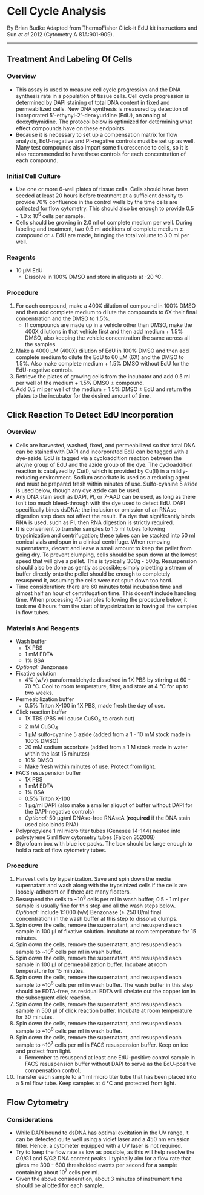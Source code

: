 # Cell Cycle Analysis
By Brian Budke
Adapted from ThermoFisher Click-it EdU kit instructions and Sun _et al_ 2012 (Cytometry A 81A:901-909).
___
## Treatment And Labeling Of Cells
### Overview
- This assay is used to measure cell cycle progression and the DNA synthesis rate in a population of tissue cells. Cell cycle progression is determined by DAPI staining of total DNA content in fixed and permeabilized cells. New DNA synthesis is measured by detection of incorporated 5'-ethynyl-2'-deoxyuridine (EdU), an analog of deoxythymidine. The protocol below is optimized for determining what effect compounds have on these endpoints.
- Because it is necessary to set up a compensation matrix for flow analysis, EdU-negative and PI-negative controls must be set up as well. Many test compounds also impart some fluorescence to cells, so it is also recommended to have these controls for each concentration of each compound.

### Initial Cell Culture
- Use one or more 6-well plates of tissue cells. Cells should have been seeded at least 20 hours before treatment at a sufficient density to provide 70% confluence in the control wells by the time cells are collected for flow cytometry. This should also be enough to provide 0.5 - 1.0 x 10<sup>6</sup> cells per sample.
- Cells should be growing in 2.0 ml of complete medium per well. During labeling and treatment, two 0.5 ml additions of complete medium ± compound or ± EdU are made, bringing the total volume to 3.0 ml per well.

### Reagents
- 10 μM EdU
	- Dissolve in 100% DMSO and store in aliquots at -20 °C.

### Procedure
1. For each compound, make a 400X dilution of compound in 100% DMSO and then add complete medium to dilute the compounds to 6X their final concentration and the DMSO to 1.5%.
	- If compounds are made up in a vehicle other than DMSO, make the 400X dilutions in that vehicle first and then add medium + 1.5% DMSO, also keeping the vehicle concentration the same across all the samples.
1. Make a 4000 μM (400X) dilution of EdU in 100% DMSO and then add complete medium to dilute the EdU to 60 μM (6X) and the DMSO to 1.5%. Also make complete medium + 1.5% DMSO without EdU for the EdU-negative controls.
1. Retrieve the plates of growing cells from the incubator and add 0.5 ml per well of the medium + 1.5% DMSO ± compound.
1. Add 0.5 ml per well of the medium + 1.5% DMSO ± EdU and return the plates to the incubator for the desired amount of time.

## Click Reaction To Detect EdU Incorporation
### Overview
- Cells are harvested, washed, fixed, and permeabilized so that total DNA can be stained with DAPI and incorporated EdU can be tagged with a dye-azide. EdU is tagged via a cycloaddition reaction between the alkyne group of EdU and the azide group of the dye. The cycloaddition reaction is catalyzed by Cu(I), which is provided by Cu(II) in a mildly-reducing environment. Sodium ascorbate is used as a reducing agent and must be prepared fresh within minutes of use. Sulfo-cyanine 5 azide is used below, though any dye azide can be used.
- Any DNA stain such as DAPI, PI, or 7-AAD can be used, as long as there isn't too much bleed-through with the dye used to detect EdU. DAPI specifically binds dsDNA; the inclusion or omission of an RNAse digestion step does not affect the result. If a dye that significantly binds RNA is used, such as PI, then RNA digestion is strictly required.
- It is convenient to transfer samples to 1.5 ml tubes following trypsinization and centrifugation; these tubes can be stacked into 50 ml conical vials and spun in a clinical centrifuge. When removing supernatants, decant and leave a small amount to keep the pellet from going dry. To prevent clumping, cells should be spun down at the lowest speed that will give a pellet. This is typically 300g - 500g. Resuspension should also be done as gently as possible; simply pipetting a stream of buffer directly onto the pellet should be enough to completely resuspend it, assuming the cells were not spun down too hard.
- Time consideration: there are 60 minutes total incubation time and almost half an hour of centrifugation time. This doesn't include handling time. When processing 40 samples following the procedure below, it took me 4 hours from the start of trypsinization to having all the samples in flow tubes.

### Materials And Reagents
- Wash buffer
	- 1X PBS
	- 1 mM EDTA
	- 1% BSA
- _Optional:_ Benzonase
- Fixative solution
	- 4% (w/v) paraformaldehyde dissolved in 1X PBS by stirring at 60 - 70 °C. Cool to room temperature, filter, and store at 4 °C for up to two weeks.
- Permeabilization buffer
	- 0.5% Triton X-100 in 1X PBS, made fresh the day of use.
- Click reaction buffer
	- 1X TBS (PBS will cause CuSO<sub>4</sub> to crash out)
	- 2 mM CuSO<sub>4</sub>
	- 1 μM sulfo-cyanine 5 azide (added from a 1 - 10 mM stock made in 100% DMSO)
	- 20 mM sodium ascorbate (added from a 1 M stock made in water within the last 15 minutes)
	- 10% DMSO
	- Make fresh within minutes of use. Protect from light.
- FACS resuspension buffer
	- 1X PBS
	- 1 mM EDTA
	- 1% BSA
	- 0.5% Triton X-100
	- 1 μg/ml DAPI (also make a smaller aliquot of buffer without DAPI for the DAPI-negative controls)
	- _Optional:_ 50 μg/ml DNAse-free RNAseA (**required** if the DNA stain used also binds RNA)
- Polypropylene 1 ml micro titer tubes (Genesee 14-144) nested into polystyrene 5 ml flow cytometry tubes (Falcon 352008)
- Styrofoam box with blue ice packs. The box should be large enough to hold a rack of flow cytometry tubes.

### Procedure
1. Harvest cells by trypsinization. Save and spin down the media supernatant and wash along with the trypsinized cells if the cells are loosely-adherent or if there are many floaters.
1. Resuspend the cells to ~10<sup>6</sup> cells per ml in wash buffer; 0.5 - 1 ml per sample is usually fine for this step and all the wash steps below. _Optional:_ Include 1:1000 (v/v) Benzonase (≥ 250 U/ml final concentration) in the wash buffer at this step to dissolve clumps.
1. Spin down the cells, remove the supernatant, and resuspend each sample in 100 μl of fixative solution. Incubate at room temperature for 15 minutes.
1. Spin down the cells, remove the supernatant, and resuspend each sample to ~10<sup>6</sup> cells per ml in wash buffer.
1. Spin down the cells, remove the supernatant, and resuspend each sample in 100 μl of permeabilization buffer. Incubate at room temperature for 15 minutes.
1. Spin down the cells, remove the supernatant, and resuspend each sample to ~10<sup>6</sup> cells per ml in wash buffer. The wash buffer in this step should be EDTA-free, as residual EDTA will chelate out the copper ion in the subsequent click reaction.
1. Spin down the cells, remove the supernatant, and resuspend each sample in 500 μl of click reaction buffer. Incubate at room temperature for 30 minutes.
1. Spin down the cells, remove the supernatant, and resuspend each sample to ~10<sup>6</sup> cells per ml in wash buffer.
1. Spin down the cells, remove the supernatant, and resuspend each sample to ~10<sup>7</sup> cells per ml in FACS resuspension buffer. Keep on ice and protect from light.
	- Remember to resuspend at least one EdU-positive control sample in FACS resuspension buffer without DAPI to serve as the EdU-positive compensation control.
1. Transfer each sample to a 1 ml micro titer tube that has been placed into a 5 ml flow tube. Keep samples at 4 °C and protected from light.

## Flow Cytometry
### Considerations
- While DAPI bound to dsDNA has optimal excitation in the UV range, it can be detected quite well using a violet laser and a 450 nm emission filter. Hence, a cytometer equipped with a UV laser is not required.
- Try to keep the flow rate as low as possible, as this will help resolve the G0/G1 and S/G2 DNA content peaks. I typically aim for a flow rate that gives me 300 - 600 thresholded events per second for a sample containing about 10<sup>7</sup> cells per ml.
- Given the above consideration, about 3 minutes of instrument time should be allotted for each sample.
